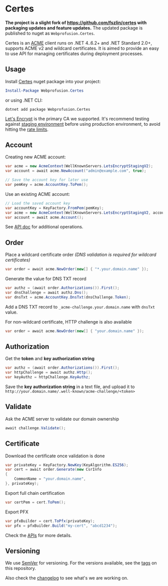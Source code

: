 # Certes

**The project is a slight fork of https://github.com/fszlin/certes with packaging updates and feature updates.**
The updated package is published to nuget as `Webprofusion.Certes`. 

Certes is an [ACME](https://en.wikipedia.org/wiki/Automated_Certificate_Management_Environment)
client runs on .NET 4..6.2+ and .NET Standard 2.0+, supports ACME v2 and wildcard certificates.
It is aimed to provide an easy to use API for managing certificates during deployment processes.

## Usage

Install [Certes](https://www.nuget.org/packages/Webprofusion.Certes/) nuget package into your project:
```PowerShell
Install-Package Webprofusion.Certes
```
or using .NET CLI:
```DOS
dotnet add package Webprofusion.Certes
```

[Let's Encrypt](https://letsencrypt.org/how-it-works/)
is the primary CA we supported.
It's recommend testing against
[staging environment](https://letsencrypt.org/docs/staging-environment/)
before using production environment, to avoid hitting the 
[rate limits](https://letsencrypt.org/docs/rate-limits/).

## Account

Creating new ACME account:
```C#
var acme = new AcmeContext(WellKnownServers.LetsEncryptStagingV2);
var account = await acme.NewAccount("admin@example.com", true);

// Save the account key for later use
var pemKey = acme.AccountKey.ToPem();
```
Use an existing ACME account:
```C#
// Load the saved account key
var accountKey = KeyFactory.FromPem(pemKey);
var acme = new AcmeContext(WellKnownServers.LetsEncryptStagingV2, accountKey);
var account = await acme.Account();
```

See [API doc](APIv2.md#accounts) for additional operations.

## Order

Place a wildcard certificate order
*(DNS validation is required for wildcard certificates)*
```C#
var order = await acme.NewOrder(new[] { "*.your.domain.name" });
```

Generate the value for DNS TXT record
```C#
var authz = (await order.Authorizations()).First();
var dnsChallenge = await authz.Dns();
var dnsTxt = acme.AccountKey.DnsTxt(dnsChallenge.Token);
```
Add a DNS TXT record to `_acme-challenge.your.domain.name` 
with `dnsTxt` value.

For non-wildcard certificate, HTTP challenge is also available
```C#
var order = await acme.NewOrder(new[] { "your.domain.name" });
```
## Authorization

Get the **token** and **key authorization string**
```C#
var authz = (await order.Authorizations()).First();
var httpChallenge = await authz.Http();
var keyAuthz = httpChallenge.KeyAuthz;
```

Save the **key authorization string** in a text file,
and upload it to `http://your.domain.name/.well-known/acme-challenge/<token>`

## Validate

Ask the ACME server to validate our domain ownership
```C#
await challenge.Validate();
```

## Certificate

Download the certificate once validation is done
```C#
var privateKey = KeyFactory.NewKey(KeyAlgorithm.ES256);
var cert = await order.Generate(new CsrInfo
{
    CommonName = "your.domain.name",
}, privateKey);
```

Export full chain certification
```C#
var certPem = cert.ToPem();
```

Export PFX
```C#
var pfxBuilder = cert.ToPfx(privateKey);
var pfx = pfxBuilder.Build("my-cert", "abcd1234");
```

Check the [APIs](APIv2.md) for more details.

## Versioning

We use [SemVer](http://semver.org/) for versioning. For the versions available, see the [tags](https://github.com/fszlin/certes/tags) on this repository. 

Also check the [changelog](CHANGELOG.md) to see what's we are working on.
